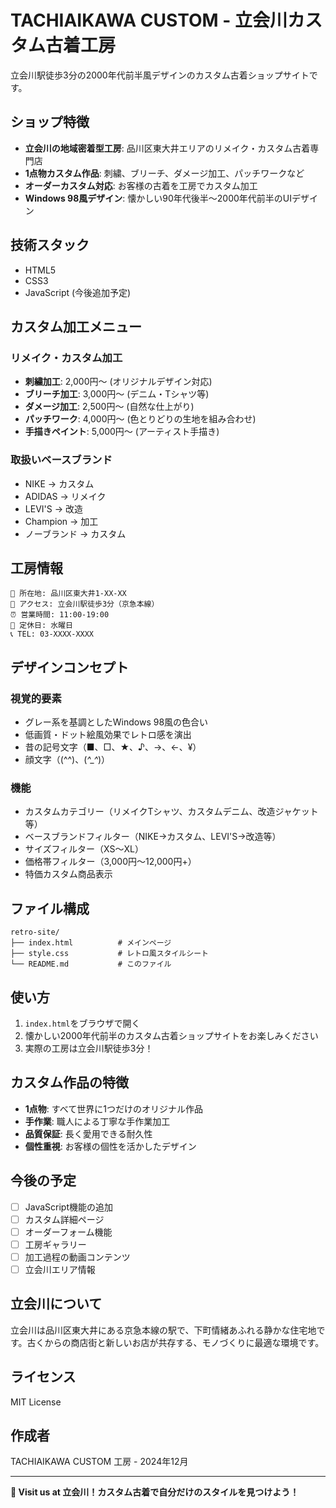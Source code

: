# TACHIAIKAWA CUSTOM - 立会川カスタム古着工房

立会川駅徒歩3分の2000年代前半風デザインのカスタム古着ショップサイトです。

## ショップ特徴

- **立会川の地域密着型工房**: 品川区東大井エリアのリメイク・カスタム古着専門店
- **1点物カスタム作品**: 刺繍、ブリーチ、ダメージ加工、パッチワークなど
- **オーダーカスタム対応**: お客様の古着を工房でカスタム加工
- **Windows 98風デザイン**: 懐かしい90年代後半〜2000年代前半のUIデザイン

## 技術スタック

- HTML5
- CSS3
- JavaScript (今後追加予定)

## カスタム加工メニュー

### リメイク・カスタム加工
- **刺繍加工**: 2,000円～ (オリジナルデザイン対応)
- **ブリーチ加工**: 3,000円～ (デニム・Tシャツ等)
- **ダメージ加工**: 2,500円～ (自然な仕上がり)
- **パッチワーク**: 4,000円～ (色とりどりの生地を組み合わせ)
- **手描きペイント**: 5,000円～ (アーティスト手描き)

### 取扱いベースブランド
- NIKE → カスタム
- ADIDAS → リメイク
- LEVI'S → 改造
- Champion → 加工
- ノーブランド → カスタム

## 工房情報

```
📍 所在地: 品川区東大井1-XX-XX
🚃 アクセス: 立会川駅徒歩3分（京急本線）
⏰ 営業時間: 11:00-19:00
📅 定休日: 水曜日
📞 TEL: 03-XXXX-XXXX
```

## デザインコンセプト

### 視覚的要素
- グレー系を基調としたWindows 98風の色合い
- 低画質・ドット絵風効果でレトロ感を演出
- 昔の記号文字（■、□、★、♪、→、←、¥）
- 顔文字（(^^)、(*^_^*)）

### 機能
- カスタムカテゴリー（リメイクTシャツ、カスタムデニム、改造ジャケット等）
- ベースブランドフィルター（NIKE→カスタム、LEVI'S→改造等）
- サイズフィルター（XS〜XL）
- 価格帯フィルター（3,000円〜12,000円+）
- 特価カスタム商品表示

## ファイル構成

```
retro-site/
├── index.html          # メインページ
├── style.css           # レトロ風スタイルシート
└── README.md           # このファイル
```

## 使い方

1. `index.html`をブラウザで開く
2. 懐かしい2000年代前半のカスタム古着ショップサイトをお楽しみください
3. 実際の工房は立会川駅徒歩3分！

## カスタム作品の特徴

- **1点物**: すべて世界に1つだけのオリジナル作品
- **手作業**: 職人による丁寧な手作業加工
- **品質保証**: 長く愛用できる耐久性
- **個性重視**: お客様の個性を活かしたデザイン

## 今後の予定

- [ ] JavaScript機能の追加
- [ ] カスタム詳細ページ
- [ ] オーダーフォーム機能
- [ ] 工房ギャラリー
- [ ] 加工過程の動画コンテンツ
- [ ] 立会川エリア情報

## 立会川について

立会川は品川区東大井にある京急本線の駅で、下町情緒あふれる静かな住宅地です。古くからの商店街と新しいお店が共存する、モノづくりに最適な環境です。

## ライセンス

MIT License

## 作成者

TACHIAIKAWA CUSTOM 工房 - 2024年12月

---

**🎨 Visit us at 立会川！カスタム古着で自分だけのスタイルを見つけよう！** 